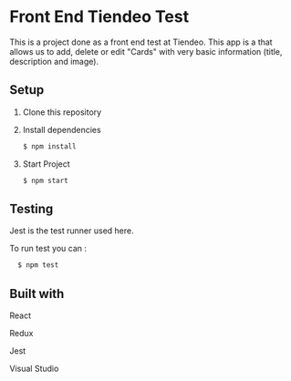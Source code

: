 Front End Tiendeo Test
============================

This is a project done as a front end test at Tiendeo. This app is a that allows us to add, delete or edit "Cards" with very basic information (title, description and image).


Setup
-----

1. Clone this repository

2. Install dependencies
   ```bash
   $ npm install
   ```

3. Start Project
   ```bash
   $ npm start
   ```
 
 Testing
 -------
 
 Jest is the test runner used here. 
 
 To run test you can :
 
 ```bash
   $ npm test
 ```
 
Built with
----------

 React
 
 Redux
 
 Jest
 
 Visual Studio
